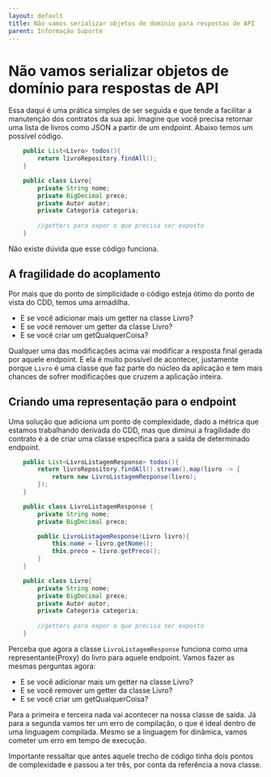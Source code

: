 ```yaml
---
layout: default
title: Não vamos serializar objetos de domínio para respostas de API 
parent: Informação Suporte
---
```

# Não vamos serializar objetos de domínio para respostas de API

Essa daqui é uma prática simples de ser seguida e que tende a facilitar a manutenção dos contratos da sua api. Imagine que você precisa retornar uma lista de livros como JSON a partir de um endpoint. Abaixo temos um possível código.

```java
    public List<Livro> todos(){
        return livroRepository.findAll();
    }

    public class Livro{
        private String nome;
        private BigDecimal preco;
        private Autor autor;
        private Categoria categoria;
        
        //getters para expor o que precisa ser exposto
    }
```

Não existe dúvida que esse código funciona. 

## A fragilidade do acoplamento

Por mais que do ponto de simplicidade o código esteja ótimo do ponto de vista do CDD, temos uma armadilha. 

* E se você adicionar mais um getter na classe Livro?
* E se você remover um getter da classe Livro?
* E se você criar um getQualquerCoisa?

Qualquer uma das modificações acima vai modificar a resposta final gerada por aquele endpoint. E ela é muito possível de acontecer, justamente porque ```Livro``` é uma classe que faz parte do núcleo da aplicação e tem mais chances de sofrer modificações que cruzem a aplicação inteira. 

## Criando uma representação para o endpoint

Uma solução que adiciona um ponto de complexidade, dado a métrica que estamos trabalhando derivada do CDD, mas que diminui a fragilidade do contrato é a de criar uma classe específica para a saída de determinado endpoint. 

```java
    public List<LivroListagemResponse> todos(){
        return livroRepository.findAll().stream().map(livro -> {
            return new LivroListagemResponse(livro);
        });
    }

    public class LivroListagemResponse {
        private String nome;
        private BigDecimal preco;

        public LivroListagemResponse(Livro livro){
            this.nome = livro.getNome();
            this.preco = livro.getPreco();
        }
    }

    public class Livro{
        private String nome;
        private BigDecimal preco;
        private Autor autor;
        private Categoria categoria;
        
        //getters para expor o que precisa ser exposto
    }
```

Perceba que agora a classe ```LivroListagemResponse``` funciona como uma representante(Proxy) do livro para aquele endpoint. Vamos fazer as mesmas perguntas agora:

* E se você adicionar mais um getter na classe Livro?
* E se você remover um getter da classe Livro?
* E se você criar um getQualquerCoisa?

Para a primeira e terceira nada vai acontecer na nossa classe de saída. Já para a segunda vamos ter um erro de compilação, o que é ideal dentro de uma linguagem compilada. Mesmo se a linguagem for dinâmica, vamos cometer um erro em tempo de execução. 

Importante ressaltar que antes aquele trecho de código tinha dois pontos de complexidade e passou a ter três, por conta da referência a nova classe.
